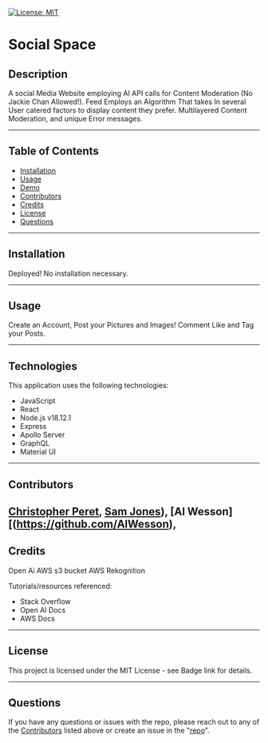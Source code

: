  [![License: MIT](https://img.shields.io/badge/License-MIT-yellow.svg)](https://opensource.org/licenses/MIT)
 # Social Space
  
## Description
  A social Media Website employing AI API calls for Content Moderation (No Jackie Chan Allowed!). Feed Employs an Algorithm That takes In several User catered factors to display content they prefer. Multilayered Content Moderation, and unique Error messages.

 ---
  
## Table of Contents
  * [Installation](#installation)
  * [Usage](#usage)
  * [Demo](#demo)
  * [Contributors](#contributors)
  * [Credits](#credits)
  * [License](#license)
  * [Questions](#questions)

  ---
  
## Installation
 Deployed! No installation necessary.
  
  ---
  
## Usage
  Create an Account, Post your Pictures and Images! Comment Like and Tag your Posts.

  ---
 
## Technologies
  This application uses the following technologies:
  * JavaScript
  * React
  * Node.js v18.12.1
  * Express
  * Apollo Server
  * GraphQL
  * Material UI

---

## Contributors
  [Christopher Peret](https://github.com/Zed-CSP), [Sam Jones](https://github.com/ParticularSpace)), [Al Wesson][(https://github.com/AlWesson), 
---

## Credits
Open Ai
AWS s3 bucket
AWS Rekognition


  Tutorials/resources referenced:
  - Stack Overflow
  - Open AI Docs
  - AWS Docs

---

## License
  This project is licensed under the MIT License - see Badge link for details.
  
  ---
## Questions
  If you have any questions or issues with the repo, please reach out to any of the [Contributors](#contributors) listed above or create an issue in the "[repo](https://github.com/Zed-CSP/codeConnoisseurs)".
